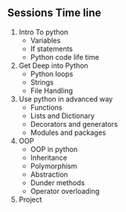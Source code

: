 ## Sessions Time line

1. Intro To python
   - Variables
   - If statements
   - Python code life time
2. Get Deep into Python
   - Python loops
   - Strings
   - File Handling
3. Use python in advanced way
   - Functions
   - Lists and Dictionary
   - Decorators and generators
   - Modules and packages
4. OOP
   - OOP in python
   - Inheritance
   - Polymorphism
   - Abstraction
   - Dunder methods
   - Operator overloading
5. Project
